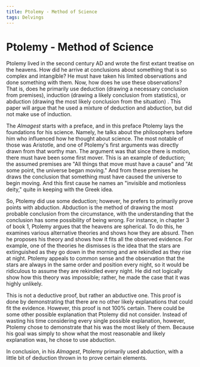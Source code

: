 ```yaml
---
title: Ptolemy - Method of Science
tags: Delvings
---
```


# Ptolemy - Method of Science
Ptolemy lived in the second century AD and wrote the first extant treatise on the heavens. How did he arrive at conclusions about something that is so complex and intangible? He must have taken his limited observations and done something with them. Now, how does he use these observations? That is, does he primarily use deduction (drawing a necessary conclusion from premises), induction (drawing a likely conclusion from statistics), or abduction (drawing the most likely conclusion from the situation) . This paper will argue that he used a mixture of deduction and abduction, but did not make use of induction.

The *Almagest* starts with a preface, and in this preface Ptolemy lays the foundations for his science. Namely, he talks about the philosophers before him who influenced how he thought about science. The most notable of those was Aristotle, and one of Ptolemy's first arguments was directly drawn from that worthy man. The argument was that since there is motion, there must have been some first mover. This is an example of deduction; the assumed premises are "All things that move must have a cause" and "At some point, the universe began moving." And from these premises he draws the conclusion that something must have caused the universe to begin moving. And this first cause he names an "invisible and motionless deity," quite in keeping with the Greek idea. 

So, Ptolemy did use some deduction; however, he prefers to primarily prove points with abduction. Abduction is the method of drawing the most probable conclusion from the circumstance, with the understanding that the conclusion has some possibility of being wrong. For instance, in chapter 3 of book 1, Ptolemy argues that the heavens are spherical. To do this, he examines various alternative theories and shows how they are absurd. Then he proposes his theory and shows how it fits all the observed evidence. For example, one of the theories he dismisses is the idea that the stars are extinguished as they go down in the morning and are rekindled as they rise at night. Ptolemy appeals to common sense and the observation that the stars are always in the same order and position every night, so it would be ridiculous to assume they are rekindled every night. He did not logically show how this theory was impossible; rather, he made the case that it was highly unlikely. 

This is not a deductive proof, but rather an abductive one. This proof is done by demonstrating that there are no other likely explanations that could fit the evidence. However, this proof is not 100% certain. There could be some other possible explanation that Ptolemy did not consider. Instead of wasting his time considering every single possible explanation, however, Ptolemy chose to demonstrate that his was the most likely of them. Because his goal was simply to show what the most reasonable and likely explanation was, he chose to use abduction.

In conclusion, in his *Almagest*, Ptolemy primarily used abduction, with a little bit of deduction thrown in to prove certain elements. 